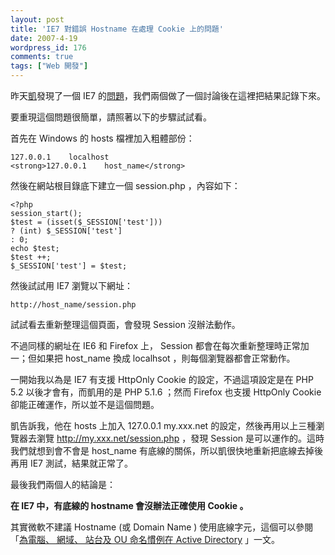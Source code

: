 ```yaml
---
layout: post
title: 'IE7 對錯誤 Hostname 在處理 Cookie 上的問題'
date: 2007-4-19
wordpress_id: 176
comments: true
tags: ["Web 開發"]
---
```


昨天[凱](http://blog.darkhero.net/)發現了一個 IE7 的[問題](http://blog.darkhero.net/articles/view/222)，我們兩個做了一個討論後在這裡把結果記錄下來。

要重現這個問題很簡單，請照著以下的步驟試試看。

首先在 Windows 的 hosts 檔裡加入粗體部份：

```
127.0.0.1    localhost
<strong>127.0.0.1    host_name</strong>

```

然後在網站根目錄底下建立一個 session.php ，內容如下：

```
<?php
session_start();
$test = (isset($_SESSION['test']))
? (int) $_SESSION['test']
: 0;
echo $test;
$test ++;
$_SESSION['test'] = $test;

```

然後試試用 IE7 瀏覽以下網址：

```
http://host_name/session.php

```

試試看去重新整理這個頁面，會發現 Session 沒辦法動作。 

不過同樣的網址在 IE6 和 Firefox 上， Session 都會在每次重新整理時正常加一；但如果把 host_name 換成 localhsot ，則每個瀏覽器都會正常動作。

一開始我以為是 IE7 有支援 HttpOnly Cookie 的設定，不過這項設定是在 PHP 5.2 以後才會有，而凱用的是 PHP 5.1.6 ；然而 Firefox 也支援 HttpOnly Cookie 卻能正確運作，所以並不是這個問題。

凱告訴我，他在 hosts 上加入 127.0.0.1 my.xxx.net 的設定，然後再用以上三種瀏覽器去瀏覽 http://my.xxx.net/session.php ，發現 Session 是可以運作的。這時我們就想到會不會是 host_name 有底線的關係，所以凱很快地重新把底線去掉後再用 IE7 測試，結果就正常了。

最後我們兩個人的結論是：

<strong>在 IE7 中，有底線的 hostname 會沒辦法正確使用 Cookie 。</strong>

其實微軟不建議 Hostname (或 Domain Name ) 使用底線字元，這個可以參閱「[為電腦、 網域、 站台及 OU 命名慣例在 Active Directory](http://support.microsoft.com/kb/909264) 」一文。 
